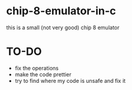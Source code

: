# chip-8-emulator-in-c

this is a small (not very good) chip 8 emulator

# TO-DO

- fix the operations 
- make the code prettier
- try to find where my code is unsafe and fix it 
